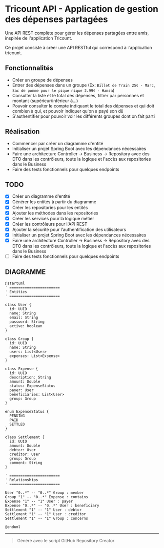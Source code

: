 # Tricount API - Application de gestion des dépenses partagées

Une API REST complète pour gérer les dépenses partagées entre amis, inspirée de l'application Tricount.

Ce projet consiste à créer une API RESTful qui correspond à l'application tricount.

## Fonctionnalités

- Créer un groupe de dépenses
- Entrer des dépenses dans un groupe (Ex: `Billet de Train 25€ - Marc`, `Sac de pomme pour le pique nique 2.99€ - Hamza`)
- Consulter la liste et le total des dépenses, filtrer par personnes et montant (supérieur/inférieur à...)
- Pouvoir consulter le compte indiquant le total des dépenses et qui doit combien à qui, et pouvoir indiquer qu'on a payé son dû
- S'authentifier pour pouvoir voir les différents groupes dont on fait parti

## Réalisation

- Commencer par créer un diagramme d'entité
- Initialiser un projet Spring Boot avec les dépendances nécessaires
- Faire une architecture Controller -> Business -> Repository avec des DTO dans les contrôleurs, toute la logique et l'accès aux repositories dans le Business
- Faire des tests fonctionnels pour quelques endpoints

## TODO

- [x] Créer un diagramme d'entité
- [x] Générer les entités à partir du diagramme
- [x] Créer les repositories pour les entités
- [x] Ajouter les méthodes dans les repositories
- [x] Créer les services pour la logique métier
- [x] Créer les contrôleurs pour l'API REST
- [x] Ajouter la sécurité pour l'authentification des utilisateurs
- [x] Initialiser un projet Spring Boot avec les dépendances nécessaires
- [x] Faire une architecture Controller -> Business -> Repository avec des DTO dans les contrôleurs, toute la logique et l'accès aux repositories dans le Business
- [ ] Faire des tests fonctionnels pour quelques endpoints

## DIAGRAMME

```plantuml
@startuml
' =======================
' Entities
' =======================

class User {
  id: UUID
  name: String
  email: String
  password: String
  active: boolean
}

class Group {
  id: UUID
  name: String
  users: List<User>
  expenses: List<Expense>
}

class Expense {
  id: UUID
  description: String
  amount: Double
  status: ExpenseStatus
  payer: User
  beneficiaries: List<User>
  group: Group
}

enum ExpenseStatus {
  PENDING
  PAID
  SETTLED
}

class Settlement {
  id: UUID
  amount: Double
  debtor: User
  creditor: User
  group: Group
  comment: String
}

' =======================
' Relationships
' =======================

User "0..*" -- "0..*" Group : member
Group "1" -- "0..*" Expense : contains
Expense "1" -- "1" User : payer
Expense "0..*" -- "0..*" User : beneficiary
Settlement "1" -- "1" User : debtor
Settlement "1" -- "1" User : creditor
Settlement "1" -- "1" Group : concerns

@enduml
```

---

> Généré avec le script GitHub Repository Creator
